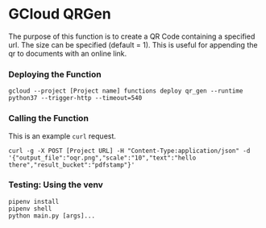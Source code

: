 # GCloud QRGen

The purpose of this function is to create a QR Code containing a specified url. The size can be specified (default = 1). This is useful for appending the qr to documents with an online link.

### Deploying the Function

```
gcloud --project [Project name] functions deploy qr_gen --runtime python37 --trigger-http --timeout=540
```

### Calling the Function

This is an example `curl` request.
```
curl -g -X POST [Project URL] -H "Content-Type:application/json" -d '{"output_file":"oqr.png","scale":"10","text":"hello there","result_bucket":"pdfstamp"}'
```

### Testing: Using the venv

```
pipenv install
pipenv shell
python main.py [args]...
```